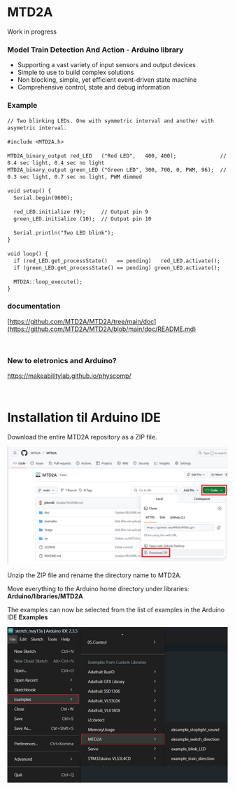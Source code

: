 # MTD2A

Work in progress

### Model Train Detection And Action - Arduino library
 * Supporting a vast variety of input sensors and output devices 
 * Simple to use to build complex solutions 
 * Non blocking, simple, yet efficient event-driven state machine
 * Comprehensive control, state and debug information

### Example

```
// Two blinking LEDs. One with symmetric interval and another with asymetric interval.

#include <MTD2A.h>

MTD2A_binary_output red_LED   ("Red LED",   400, 400);              // 0.4 sec light, 0.4 sec no light
MTD2A_binary_output green_LED ("Green LED", 300, 700, 0, PWM, 96);  // 0.3 sec light, 0.7 sec no light, PWM dimmed

void setup() {
  Serial.begin(9600);

  red_LED.initialize (9);     // Output pin 9
  green_LED.initialize (10);  // Output pin 10

  Serial.println("Two LED blink");
}

void loop() {
  if (red_LED.get_processState()   == pending)   red_LED.activate();
  if (green_LED.get_processState() == pending) green_LED.activate();

  MTD2A::loop_execute();
} 
```
### documentation 
[https://github.com/MTD2A/MTD2A/tree/main/doc](https://github.com/MTD2A/MTD2A/blob/main/doc/README.md)

<br/>

### New to eletronics and Arduino?
https://makeabilitylab.github.io/physcomp/

<br/>

# Installation til Arduino IDE

Download the entire MTD2A repository as a ZIP file.

![](/image/MTD2A-download.png)

Unzip the ZIP file and rename the directory name to MTD2A.

Move everything to the Arduino home directory under libraries: **Arduino/libraries/MTD2A**

The examples can now be selected from the list of examples in the Arduino IDE **Examples**

![](/image/Arduino-examples.png)
